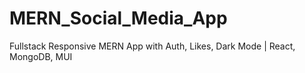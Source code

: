 # MERN_Social_Media_App
  Fullstack Responsive MERN App with Auth, Likes, Dark Mode | React, MongoDB, MUI
